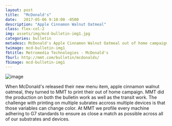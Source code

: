 ```yaml
---
layout: post
title:  "McDonald's"
date:   2017-05-06 9:10:00 -0500
description: "Apple Cinnamon Walnut Oatmeal"
class: flex-col-2
img: assets/img/mcd-bulletin-img1.jpg
categories: bulletin
metadesc: McDonald's Apple Cinnamon Walnut Oatmeal out of home campaign.
twimage: mcd-bulletin-img1
fbtitle: Metromedia Technologies - McDonald's
fburl: http://mmt.com/bulletin/mcdonalds/
fbimage: mcd-bulletin-img1
---
```

![image](../../assets/img/mcd-bulletin-hero.jpg "McDonald's Bulletin")

<span>W</span>hen McDonald's released their new menu item, apple cinnamon walnut oatmeal, they turned to MMT to print their out of home campaign. MMT did the production on both the bulletin work as well as the transit work. The challenge with printing on multiple subrates accross multiple devices is that those variables can change color. At MMT we profile every machine adhering to G7 standards to ensure as close a match as possible across all of our substrates and devices.
